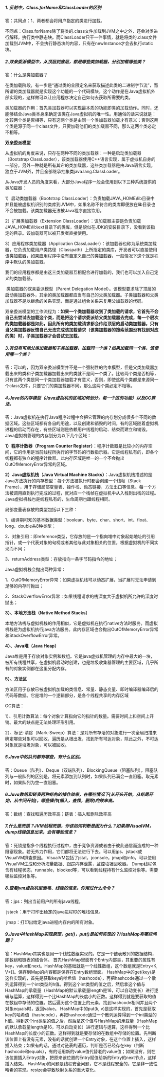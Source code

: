 ##### 1. 反射中，Class.forName和ClassLoader的区别

答：共同点：1、两者都会将用户指定的类进行加载。

不同点：Class.forName除了将类的.class文件加载到JVM之中之外，还会对类进行解释，执行类中静态块。而ClassLoader只干一件事情，就是将类的.class文件加载到JVM中，不会执行静态块的内容，只有在newInstance才会去执行static块。

##### 2.双亲委派模型中，从顶层到底层，都是哪些类加载器，分别加载哪些类？

答：什么是类加载器？

​		在类加载阶段，有一步是“通过类的全限定名来获取描述此类的二进制字节流”，而所谓的类加载器就是实现这个功能的一个代码模块，这个动作是在Java虚拟机外部实现的，这样做可以让应用程序决定自己如何去获取所需要的类。

​		类加载器的作用：首先类加载器可以实现最本质的功能即类的加载动作。同时，还能够结合Java类本身来确定该类在Java虚拟机的唯一性。用通俗的话来说就是：比较两个类是否相等，只有这两个类是由同一个类加载器加载才有意义；否则这两个类是源于同一个class文件，只要加载他们的类加载器不同，那么这两个类必定不相等。

**双亲委派模型**

​		从虚拟机的角度来说，只存在两种不同的类加载器：一种是启动类加载器（Bootstrap ClassLoader），该类加载器使用C++语言实现，属于虚拟机自身的一部分。另外一种就是所有其它的类加载器，这些类加载器是由Java语言实现，独立于JVM外，并且全部继承抽象类java.lang.ClassLoader。

​		从Java开发人员的角度来看，大部分Java程序一般会使用到以下三种系统提供的类加载器：

1）启动类加载器（Bootstrap ClassLoader）：负责加载JAVA_HOME\lib目录中并且能被虚拟机识别的类库到JVM中，如果名称不符合的类库即便放在lib目录也不会被加载。该类加载器无法被Java程序直接饮用。

2）扩展类加载器（Extension ClassLoader）：该加载器主要是负责加载JAVA_HOME\lib\ext目录下的类库，但是貌似在JDK的安装目录下，没看到该指定的目录。该加载器可以被开发者直接使用。

3）应用程序类加载器（Application ClassLoader）：该加载器也称为系统类加载器，它负责加载用户类路径（Classpath）上所指定的类库，开发者可以直接使用该类加载器，如果应用程序中没有自定义自己的类加载器，一般情况下这个就是程序中默认的类加载器。

​		我们的应用程序都是由这三类加载器互相配合进行加载的，我们也可以加入自己定义的类加载器。

​		类加载器的双亲委派模型（Parent Delegation Model）。该模型要求除了顶层的启动类加载器外，其余的类加载器都应当有自己的父类加载器。子类加载器和父类加载器不是以继承的关系实现，而是通过组合关系来复用父加载器的代码。

​		双亲委派模型的工作流程为：**如果一个类加载器收到了类加载的请求，它首先不会自己去尝试去加载这个类，而是把这个请求委派给父类加载器去完成，每一个层次的类加载器都是如此，因此所有的类加载请求都会传给顶层的启动类加载器，只有当父类加载器反馈自己无法完成该加载请求（该类加载器的搜索范围没有找到对应的类）时，子类加载器才会尝试去加载。**

##### 3.有没有可能父类加载器和子类加载器，加载同一个类？如果加载同一个类，该使用哪一个类？

答：可以的，因为双亲委派模型并不是一个强制性的约束模型，但是父类加载器加载出来的类和子类加载器加载出来的类就不是同一个类了。比较两个类是否相等，只有这两个类是同一个类加载器加载才有意义，否则，即使这两个类都是来源同一个class文件，只要它们的类加载器不同，那么这两个类必定不相等。

##### 4.Java的内存模型（Java虚拟机的区域如何划分，每一个区的功能）以及GC算法。

答：Java虚拟机在执行Java程序过程中会把它管理的内存划分成很多个不同的数据区域。这些区域都有各自的用途，以及创建和销毁的时间，有的区域随着虚拟机进程的启动而存在，有些区域则是依赖用户线程的启动、结束而建立和销毁。Java虚拟机管理的内存划分为以下几个区域：

**1）程序计数器（Program Counter Register）**：程序计数器是比较小的内存空间，它的作用是当前线程所执行的字节码的行数指示器。它是线程私有的，即各个线程都有独立的程序计数器。此内存区域是唯一的一个不会抛出OutOfMemoryError异常的区域。

**2）Java虚拟机栈（Java Virtual Machine Stacks）**：Java虚拟机栈描述的是Java方法执行的内存模型：每个方法被执行时都会创建一个栈帧（Stack Frame），用于存储局部变量表、操作栈、动态链接，方法出口等信息。每一个方法被调用直到执行完成的过程，就对应一个栈帧在虚拟机中从入栈到出栈的过程。Java虚拟机栈也是线程私有的，生命周期也跟线程相同。

局部变量表存放的类型包括以下三种：

1、编译期可知的基本数据类型：boolean、byte、char、short、int、float、long、double共8种类型；

2、对象引用：即reference类型，它存放的是一个指向堆中对象起始地址的引用指针，或一个代表对象的句柄或者其他与此对象相关的位置，根据虚拟机的不同实现而不同；

3、returnAddress类型：存放指向一条字节码指令的地址；

Java虚拟机栈会抛出两种异常：

1、OutOfMemoryError异常：如果虚拟机栈可以动态扩展，当扩展时无法申请到足够的内存时抛出；

2、StackOverflowError异常：如果线程请求的栈深度大于虚拟机所允许的深度时抛出；

**3）、本地方法栈（Native Method Stacks）**

本地方法栈与虚拟机栈的作用相似，它是虚拟机在执行native方法时服务，而虚拟机栈是为虚拟机执行java方法服务。此内存区域也会抛出OutOfMemoryError异常和StackOverflowError异常。

**4）、Java堆（Java Heap）**

Java堆是用于存放对象实例和数组。它是java虚拟机管理的内存中最大的一块，被所有线程共享，在虚拟机启动时创建，也是垃圾收集器管理的主要区域，几乎所有的对象实例都在这里分配内存。

**5）、方法区**

方法区用于存放已被虚拟机加载的类信息、常量、静态变量、即时编译器编译后的代码等数据。它是堆的一个逻辑部分，是各个线程共享的内存区域

GC算法：

1）、引用计数算法：每个对象计算指向它的指针的数量。需要时间上和空间上开销。最大的缺点是无法处理环形引用。

2）、标记-清除（Mark-Sweep）算法：是对所有存活的对象进行一次全局扫描来确定哪些对象可以回收，遍历是从根出发，找到所有可达对象，除此之外，不可达对象就是垃圾对象，可以被回收。

##### 5.Java中的队列都有哪些，有什么区别。

答：Queue（队列）、Deque（双端队列）、BlockingQueue（阻塞队列）。阻塞队列与一般队列的区别是，将元素添加到队列时，如果队列已满会一直阻塞。取元素时，如果队列为空一直阻塞。

##### 6.Java数组和链表两种结构的操作效率，在哪些情况下(从开头开始，从结尾开始，从中间开始)，哪些操作(插入，查找，删除)的效率高。

答：数组：查找和遍历效率高；链表：插入和删除效率高

##### 7.什么是死锁？JVM线程死锁，你该如何判断是因为什么？如果用VisualVM，dump线程信息出来，会有哪些信息？

答：死锁是指多个线程执行过程中，由于竞争资源或者由于彼此通信而造成的一种阻塞现象。若无外力作用，它们都将无法进行下去。可以用jps、jstack或VisualVM排查原因。
     VisualVM包括了jstat，jconsole，jmap和jinfo，可以使用VisualVM生成和分析海量数据、跟踪内存泄露，监控垃圾回收器。
     Dump线程包含有线程状态，runnable，blocked等，可以看到线程持有什么监控对象等。需要哪些监控对象等。

##### 8.查看jvm虚拟机里面堆、线程的信息，你用过什么命令？

答：jps：列出当前用户的所有java线程。

​		jstack：用于打印出给定的java进程ID的堆栈信息。

​		jmap：打印出给定java进程内存内的所有对象。

##### 9.Java中HashMap实现原理，get()，put()是如何实现的？HashMap有哪些问题？

答：HashMap其实也是用一个线性数组实现的。它是一个链表散列的数据结构，即数组和链表的结合体。
     首先HashMap里面有个Entry内部类，其重要的属性有key，value和next。HashMap的基础就是一个线性数组，这个数组就是Entry<K, V>[]。保存到Map的内容都是保存在Entry数组里面。
     HashMap中的get(key)是这样实现的，首先是获取key的哈希值（hashcode），再把hashcode通过一个散列运算得到一个int类型的h值。得到这个int类型的值之后，然后拿这个值与HashMap的承载量（HashMap的默认承载量length是16，可以自动变长）进行逻辑与运算，这样得到一个比HashMap的长度小的正数。这样得到就是要获取的值在数组中存储的位置。然后遍历这个位置上的元素，找到hashcode相同并且两个对象equals时，返回value。
     HashMap中的put(k, v)是这样实现的，首先是获取key的哈希值（hashcode），再把hashcode通过一个散列运算得到一个int类型的h值。得到这个int类型的值之后，然后拿这个值与HashMap的承载量（HashMap的默认承载量length是16，可以自动变长）进行逻辑与运算，这样得到一个比HashMap的长度小的正数。这样得到就是要存储的在数组中存储的位置。先判断该位置上有没有元素，没有的话就创建一个Entry对象，在这个位置上插入，这样插入结束；如果有的话，通过对链表的遍历，判断是否已经存在key（判断hashcode和equals），有的话用新的value值代替老的value值；如果没有，则在该位置插入Entry对象，把原来该位置的Entry赋值给新的Entry的next节点，这样插入结束。
     HashMap的问题是线程安全问题，它不是线程安全的，它是非一致性哈希的实现。resize会导致映射关系的重大变化。
















































